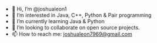 - 👋 Hi, I’m @joshualeon1
- 👀 I’m interested in Java, C++, Python & Pair programming
- 🌱 I’m currently learning Java & Python
- 💞️ I’m looking to collaborate on open source projects.
- 📫 How to reach me: joshualeon7969@gmail.com
